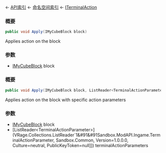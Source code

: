 ← [API索引](Api-Index) ← [命名空间索引](Namespace-Index) ← [ITerminalAction](Sandbox.ModAPI.Interfaces.ITerminalAction)

### 概要

```csharp
public void Apply(IMyCubeBlock block)
```

Applies action on the block

### 参数

* [IMyCubeBlock](VRage.Game.ModAPI.Ingame.IMyCubeBlock) block
### 概要

```csharp
public void Apply(IMyCubeBlock block, ListReader<TerminalActionParameter> terminalActionParameters)
```

Applies action on the block with specific action parameters

### 参数

* [IMyCubeBlock](VRage.Game.ModAPI.Ingame.IMyCubeBlock) block
* [ListReader&lt;TerminalActionParameter&gt;](VRage.Collections.ListReader`1&#91&#91Sandbox.ModAPI.Ingame.TerminalActionParameter, Sandbox.Common, Version=1.0.0.0, Culture=neutral, PublicKeyToken=null&#93;&#93;) terminalActionParameters
